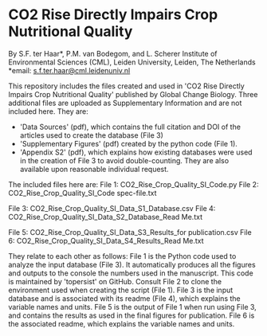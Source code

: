 # CO2 Rise Directly Impairs Crop Nutritional Quality

By S.F. ter Haar\*, P.M. van Bodegom, and L. Scherer
Institute of Environmental Sciences (CML), Leiden University, Leiden, The Netherlands
\*email: s.f.ter.haar@cml.leidenuniv.nl



This repository includes the files created and used in 'CO2 Rise Directly Impairs Crop Nutritional Quality' published by Global Change Biology.
Three additional files are uploaded as Supplementary Information and are not included here. They are:

* 'Data Sources' (pdf), which contains the full citation and DOI of the articles used to create the database (File 3)
* 'Supplementary Figures' (pdf) created by the python code (File 1).
* 'Appendix S2'  (pdf), which explains how existing databases were used in the creation of File 3 to avoid double-counting.
  They are also available upon reasonable individual request.



The included files here are:
File 1: CO2\_Rise\_Crop\_Quality\_SI\_Code.py
File 2: CO2\_Rise\_Crop\_Quality\_SI\_Code spec-file.txt

File 3: CO2\_Rise\_Crop\_Quality\_SI\_Data\_S1\_Database.csv
File 4: CO2\_Rise\_Crop\_Quality\_SI\_Data\_S2\_Database\_Read Me.txt

File 5: CO2\_Rise\_Crop\_Quality\_SI\_Data\_S3\_Results\_for publication.csv
File 6: CO2\_Rise\_Crop\_Quality\_SI\_Data\_S4\_Results\_Read Me.txt





They relate to each other as follows:
File 1 is the Python code used to analyze the input database (File 3). It automatically produces all the figures and outputs to the console the numbers used in the manuscript. This code is maintained by 'topersist' on GitHub.
Consult File 2 to clone the environment used when creating the script (File 1).
File 3 is the input database and is associated with its readme (File 4), which explains the variable names and units.
File 5 is the output of File 1 when run using File 3, and contains the results as used in the final figures for publication.
File 6 is the associated readme, which explains the variable names and units.

